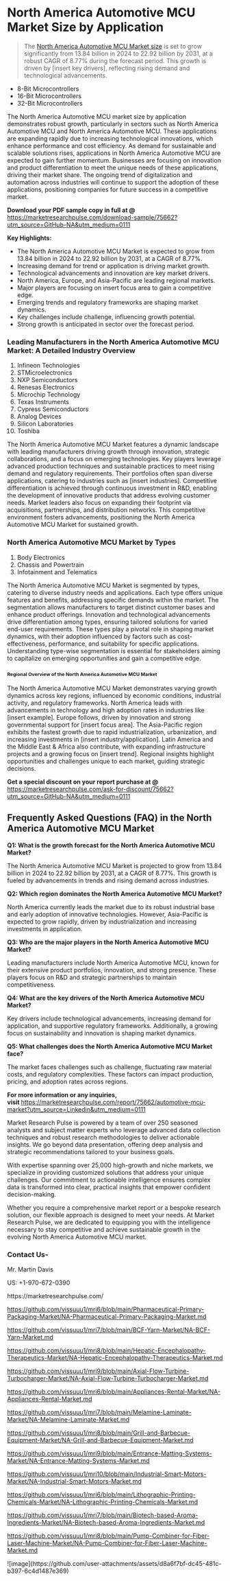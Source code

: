 <h1>North America Automotive MCU Market&nbsp;Size by Application</h1><blockquote><p>The <a href="https://marketresearchpulse.com/download-sample/75662?utm_source=GitHub-NA&amp;utm_medium=0111">North America Automotive MCU Market size</a> is set to grow significantly from 13.84 billion in 2024 to 22.92 billion by 2031, at a robust CAGR of 8.77% during the forecast period. This growth is driven by [insert key drivers], reflecting rising demand and technological advancements.</p></blockquote><ul><li>8-Bit Microcontrollers<li> 16-Bit Microcontrollers<li> 32-Bit Microcontrollers</li></ul><p>The North America Automotive MCU market size by application demonstrates robust growth, particularly in sectors such as North America Automotive MCU and North America Automotive MCU. These applications are expanding rapidly due to increasing technological innovations, which enhance performance and cost efficiency. As demand for sustainable and scalable solutions rises, applications in North America Automotive MCU are expected to gain further momentum. Businesses are focusing on innovation and product differentiation to meet the unique needs of these applications, driving their market share. The ongoing trend of digitalization and automation across industries will continue to support the adoption of these applications, positioning companies for future success in a competitive market.</p><p><strong>Download your PDF sample copy in full at @ </strong><a href="https://marketresearchpulse.com/download-sample/75662?utm_source=GitHub-NA&amp;utm_medium=0111">https://marketresearchpulse.com/download-sample/75662?utm_source=GitHub-NA&amp;utm_medium=0111</a></p><p><strong>Key Highlights: </strong></p><ul><li>The North America Automotive MCU Market is expected to grow from 13.84 billion in 2024 to 22.92 billion by 2031, at a CAGR of 8.77%.</li><li>Increasing demand for trend or application is driving market growth.</li><li>Technological advancements and innovation are key market drivers.</li><li>North America, Europe, and Asia-Pacific are leading regional markets.</li><li>Major players are focusing on insert focus area to gain a competitive edge.</li><li>Emerging trends and regulatory frameworks are shaping market dynamics.</li><li>Key challenges include challenge, influencing growth potential.</li><li>Strong growth is anticipated in sector over the forecast period.</li></ul><h3>Leading Manufacturers in the North America Automotive MCU Market: A Detailed Industry Overview</h3><ol><li>Infineon Technologies</li><li>STMicroelectronics</li><li>NXP Semiconductors</li><li>Renesas Electronics</li><li>Microchip Technology</li><li>Texas Instruments</li><li>Cypress Semiconductors</li><li>Analog Devices</li><li>Silicon Laboratories</li><li>Toshiba</li></ol><div class="flex max-w-full flex-col flex-grow"><div class="min-h-8 text-message flex w-full flex-col items-end gap-2 whitespace-normal break-words [.text-message+&amp;]:mt-5" dir="auto" data-message-author-role="assistant" data-message-id="fd8432e4-4910-450d-b182-61b7bfb0a01f" data-message-model-slug="gpt-4o"><div class="flex w-full flex-col gap-1 empty:hidden first:pt-[3px]"><div class="markdown prose w-full break-words dark:prose-invert light"><p>The North America Automotive MCU Market features a dynamic landscape with leading manufacturers driving growth through innovation, strategic collaborations, and a focus on emerging technologies. Key players leverage advanced production techniques and sustainable practices to meet rising demand and regulatory requirements. Their portfolios often span diverse applications, catering to industries such as [insert industries]. Competitive differentiation is achieved through continuous investment in R&amp;D, enabling the development of innovative products that address evolving customer needs. Market leaders also focus on expanding their footprint via acquisitions, partnerships, and distribution networks. This competitive environment fosters advancements, positioning the North America Automotive MCU Market for sustained growth.</p></div></div></div></div><h3>North America Automotive MCU Market by Types</h3><ol><li>Body Electronics<li> Chassis and Powertrain<li> Infotainment and Telematics</li></ol><div class="flex max-w-full flex-col flex-grow"><div class="min-h-8 text-message flex w-full flex-col items-end gap-2 whitespace-normal break-words [.text-message+&amp;]:mt-5" dir="auto" data-message-author-role="assistant" data-message-id="084470be-0bb7-4664-bddf-5156b4f41249" data-message-model-slug="gpt-4o-mini"><div class="flex w-full flex-col gap-1 empty:hidden first:pt-[3px]"><div class="markdown prose w-full break-words dark:prose-invert light"><p>The North America Automotive MCU Market is segmented by types, catering to diverse industry needs and applications. Each type offers unique features and benefits, addressing specific demands within the market. The segmentation allows manufacturers to target distinct customer bases and enhance product offerings. Innovation and technological advancements drive differentiation among types, ensuring tailored solutions for varied end-user requirements. These types play a pivotal role in shaping market dynamics, with their adoption influenced by factors such as cost-effectiveness, performance, and suitability for specific applications. Understanding type-wise segmentation is essential for stakeholders aiming to capitalize on emerging opportunities and gain a competitive edge.</p></div></div></div></div><h3><span style="font-size: 11px;">Regional Overview of the North America Automotive MCU Market</span></h3><div class="flex max-w-full flex-col flex-grow"><div class="min-h-8 text-message flex w-full flex-col items-end gap-2 whitespace-normal break-words [.text-message+&amp;]:mt-5" dir="auto" data-message-author-role="assistant" data-message-id="e9038762-ce64-4e30-91c9-9bd413514231" data-message-model-slug="gpt-4o-mini"><div class="flex w-full flex-col gap-1 empty:hidden first:pt-[3px]"><div class="markdown prose w-full break-words dark:prose-invert light"><p>The North America Automotive MCU Market demonstrates varying growth dynamics across key regions, influenced by economic conditions, industrial activity, and regulatory frameworks. North America leads with advancements in technology and high adoption rates in industries like [insert example]. Europe follows, driven by innovation and strong governmental support for [insert focus area]. The Asia-Pacific region exhibits the fastest growth due to rapid industrialization, urbanization, and increasing investments in [insert industry/application]. Latin America and the Middle East &amp; Africa also contribute, with expanding infrastructure projects and a growing focus on [insert trend]. Regional insights highlight opportunities and challenges unique to each market, guiding strategic decisions.</p></div></div></div></div><p><strong>Get a special discount on your report purchase at @ </strong><a href="https://marketresearchpulse.com/ask-for-discount/75662?utm_source=GitHub-NA&amp;utm_medium=0111">https://marketresearchpulse.com/ask-for-discount/75662?utm_source=GitHub-NA&amp;utm_medium=0111</a></p><h2>Frequently Asked Questions (FAQ) in the North America Automotive MCU Market</h2><p><strong>Q1: What is the growth forecast for the North America Automotive MCU Market?</strong></p><p>The North America Automotive MCU Market is projected to grow from 13.84 billion in 2024 to 22.92 billion by 2031, at a CAGR of 8.77%. This growth is fueled by advancements in trends and rising demand across industries.</p><p><strong>Q2: Which region dominates the North America Automotive MCU Market?</strong></p><p>North America currently leads the market due to its robust industrial base and early adoption of innovative technologies. However, Asia-Pacific is expected to grow rapidly, driven by industrialization and increasing investments in application.</p><p><strong>Q3: Who are the major players in the North America Automotive MCU Market?</strong></p><p>Leading manufacturers include North America Automotive MCU, known for their extensive product portfolios, innovation, and strong presence. These players focus on R&amp;D and strategic partnerships to maintain competitiveness.</p><p><strong>Q4: What are the key drivers of the North America Automotive MCU Market?</strong></p><p>Key drivers include technological advancements, increasing demand for application, and supportive regulatory frameworks. Additionally, a growing focus on sustainability and innovation is shaping market dynamics.</p><p><strong>Q5: What challenges does the North America Automotive MCU Market face?</strong></p><p>The market faces challenges such as challenge, fluctuating raw material costs, and regulatory complexities. These factors can impact production, pricing, and adoption rates across regions.</p><p><strong>For more information or any inquiries, visit&nbsp;</strong><a href="https://marketresearchpulse.com/report/75662/automotive-mcu-market?utm_source=Linkedin&utm_medium=0111">https://marketresearchpulse.com/report/75662/automotive-mcu-market?utm_source=Linkedin&utm_medium=0111</a></p><p>Market Research Pulse is powered by a team of over 250 seasoned analysts and subject matter experts who leverage advanced data collection techniques and robust research methodologies to deliver actionable insights. We go beyond data presentation, offering deep analysis and strategic recommendations tailored to your business goals.</p><p>With expertise spanning over 25,000 high-growth and niche markets, we specialize in providing customized solutions that address your unique challenges. Our commitment to actionable intelligence ensures complex data is transformed into clear, practical insights that empower confident decision-making.</p><p>Whether you require a comprehensive market report or a bespoke research solution, our flexible approach is designed to meet your needs. At Market Research Pulse, we are dedicated to equipping you with the intelligence necessary to stay competitive and achieve sustainable growth in the evolving North America Automotive MCU market.</p><h3><strong>Contact Us-</strong></h3><p>Mr. Martin Davis</p><p>US: +1-970-672-0390</p><p>https://marketresearchpulse.com/</p><p><a href="https://github.com/vissuuu1/mri6/blob/main/Pharmaceutical-Primary-Packaging-Market/NA-Pharmaceutical-Primary-Packaging-Market.md">https://github.com/vissuuu1/mri6/blob/main/Pharmaceutical-Primary-Packaging-Market/NA-Pharmaceutical-Primary-Packaging-Market.md</a></p><p><a href="https://github.com/vissuuu1/mri7/blob/main/BCF-Yarn-Market/NA-BCF-Yarn-Market.md">https://github.com/vissuuu1/mri7/blob/main/BCF-Yarn-Market/NA-BCF-Yarn-Market.md</a></p><p><a href="https://github.com/vissuuu1/mri8/blob/main/Hepatic-Encephalopathy-Therapeutics-Market/NA-Hepatic-Encephalopathy-Therapeutics-Market.md">https://github.com/vissuuu1/mri8/blob/main/Hepatic-Encephalopathy-Therapeutics-Market/NA-Hepatic-Encephalopathy-Therapeutics-Market.md</a></p><p><a href="https://github.com/vissuuu1/mri9/blob/main/Axial-Flow-Turbine-Turbocharger-Market/NA-Axial-Flow-Turbine-Turbocharger-Market.md">https://github.com/vissuuu1/mri9/blob/main/Axial-Flow-Turbine-Turbocharger-Market/NA-Axial-Flow-Turbine-Turbocharger-Market.md</a></p><p><a href="https://github.com/vissuuu1/mri6/blob/main/Appliances-Rental-Market/NA-Appliances-Rental-Market.md">https://github.com/vissuuu1/mri6/blob/main/Appliances-Rental-Market/NA-Appliances-Rental-Market.md</a></p><p><a href="https://github.com/vissuuu1/mri7/blob/main/Melamine-Laminate-Market/NA-Melamine-Laminate-Market.md">https://github.com/vissuuu1/mri7/blob/main/Melamine-Laminate-Market/NA-Melamine-Laminate-Market.md</a></p><p><a href="https://github.com/vissuuu1/mri8/blob/main/Grill-and-Barbecue-Equipment-Market/NA-Grill-and-Barbecue-Equipment-Market.md">https://github.com/vissuuu1/mri8/blob/main/Grill-and-Barbecue-Equipment-Market/NA-Grill-and-Barbecue-Equipment-Market.md</a></p><p><a href="https://github.com/vissuuu1/mri9/blob/main/Entrance-Matting-Systems-Market/NA-Entrance-Matting-Systems-Market.md">https://github.com/vissuuu1/mri9/blob/main/Entrance-Matting-Systems-Market/NA-Entrance-Matting-Systems-Market.md</a></p><p><a href="https://github.com/vissuuu1/mri10/blob/main/Industrial-Smart-Motors-Market/NA-Industrial-Smart-Motors-Market.md">https://github.com/vissuuu1/mri10/blob/main/Industrial-Smart-Motors-Market/NA-Industrial-Smart-Motors-Market.md</a></p><p><a href="https://github.com/vissuuu1/mri6/blob/main/Lithographic-Printing-Chemicals-Market/NA-Lithographic-Printing-Chemicals-Market.md">https://github.com/vissuuu1/mri6/blob/main/Lithographic-Printing-Chemicals-Market/NA-Lithographic-Printing-Chemicals-Market.md</a></p><p><a href="https://github.com/vissuuu1/mri7/blob/main/Biotech-based-Aroma-Ingredients-Market/NA-Biotech-based-Aroma-Ingredients-Market.md">https://github.com/vissuuu1/mri7/blob/main/Biotech-based-Aroma-Ingredients-Market/NA-Biotech-based-Aroma-Ingredients-Market.md</a></p><p><a href="https://github.com/vissuuu1/mri8/blob/main/Pump-Combiner-for-Fiber-Laser-Machine-Market/NA-Pump-Combiner-for-Fiber-Laser-Machine-Market.md">https://github.com/vissuuu1/mri8/blob/main/Pump-Combiner-for-Fiber-Laser-Machine-Market/NA-Pump-Combiner-for-Fiber-Laser-Machine-Market.md</a></p>
![image](https://github.com/user-attachments/assets/d8a6f7bf-dc45-481c-b397-6c4d1487e369)
